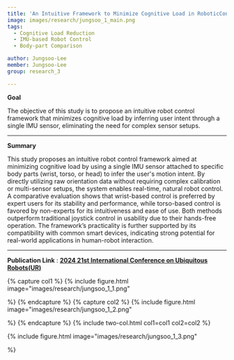 ```yaml
---
title: 'An Intuitive Framework to Minimize Cognitive Load in RoboticControl A Comparative Evaluation of Body Parts'
image: images/research/jungsoo_1_main.png
tags:
  - Cognitive Load Reduction
  - IMU-based Robot Control
  - Body-part Comparison

author: Jungsoo-Lee
member: Jungsoo-Lee
group: research_3

---
```

**Goal** 

The objective of this study is to propose an intuitive robot control framework that minimizes cognitive load by inferring user intent through a single IMU sensor, eliminating the need for complex sensor setups.


***

**Summary**

This study proposes an intuitive robot control framework aimed at minimizing cognitive load by using a single IMU sensor attached to specific body parts (wrist, torso, or head) to infer the user's motion intent. By directly utilizing raw orientation data without requiring complex calibration or multi-sensor setups, the system enables real-time, natural robot control.
A comparative evaluation shows that wrist-based control is preferred by expert users for its stability and performance, while torso-based control is favored by non-experts for its intuitiveness and ease of use. Both methods outperform traditional joystick control in usability due to their hands-free operation.
The framework’s practicality is further supported by its compatibility with common smart devices, indicating strong potential for real-world applications in human-robot interaction.

***

**Publication Link** : 
[**2024 21st International Conference on Ubiquitous Robots(UR)**](https://scholar.google.com/citations?view_op=view_citation&hl=ko&user=o7u_E8wAAAAJ&pagesize=100&citation_for_view=o7u_E8wAAAAJ:5Ul4iDaHHb8C)

{% capture col1 %}
{%
  include figure.html
  image="images/research/jungsoo_1_1.png"
  
%}
{% endcapture %}
{% capture col2 %}
{%
  include figure.html
  image="images/research/jungsoo_1_2.png"
  
%}
{% endcapture %}
{% include two-col.html col1=col1 col2=col2 %}


{%
  include figure.html
  image="images/research/jungsoo_1_3.png"
  
%}